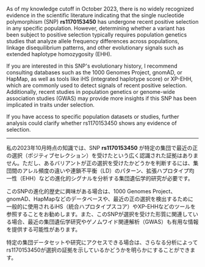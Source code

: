 As of my knowledge cutoff in October 2023, there is no widely recognized evidence in the scientific literature indicating that the single nucleotide polymorphism (SNP) **rs1170153450** has undergone recent positive selection in any specific population. However, determining whether a variant has been subject to positive selection typically requires population genetics studies that analyze allele frequency differences across populations, linkage disequilibrium patterns, and other evolutionary signals such as extended haplotype homozygosity (EHH).

If you are interested in this SNP's evolutionary history, I recommend consulting databases such as the 1000 Genomes Project, gnomAD, or HapMap, as well as tools like iHS (integrated haplotype score) or XP-EHH, which are commonly used to detect signals of recent positive selection. Additionally, recent studies in population genetics or genome-wide association studies (GWAS) may provide more insights if this SNP has been implicated in traits under selection.

If you have access to specific population datasets or studies, further analysis could clarify whether rs1170153450 shows any evidence of selection.

---

私の2023年10月時点の知識では、SNP **rs1170153450** が特定の集団で最近の正の選択（ポジティブセレクション）を受けたという広く認識された証拠はありません。ただし、あるバリアントが正の選択を受けたかどうかを判断するには、集団間のアレル頻度の違いや連鎖不平衡（LD）のパターン、拡張ハプロタイプ均一性（EHH）などの進化的シグナルを分析する集団遺伝学的研究が必要です。

このSNPの進化的歴史に興味がある場合は、1000 Genomes Project、gnomAD、HapMapなどのデータベースや、最近の正の選択を検出するために一般的に使用されるiHS（統合ハプロタイプスコア）やXP-EHHなどのツールを参照することをお勧めします。また、このSNPが選択を受けた形質に関連している場合、最近の集団遺伝学研究やゲノムワイド関連解析（GWAS）も有用な情報を提供する可能性があります。

特定の集団データセットや研究にアクセスできる場合は、さらなる分析によってrs1170153450が選択の証拠を示しているかどうかを明らかにすることができます。
